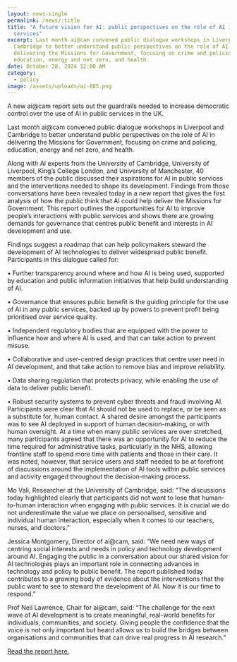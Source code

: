 ```yaml
---
layout: news-single
permalink: /news/:title
title: "A future vision for AI: public perspectives on the role of AI in public
  services"
excerpt: Last month ai@cam convened public dialogue workshops in Liverpool and
  Cambridge to better understand public perspectives on the role of AI in
  delivering the Missions for Government, focusing on crime and policing,
  education, energy and net zero, and health.
date: October 28, 2024 12:00 AM
category:
  - policy
image: /assets/uploads/ai-885.png
---
```

A new ai@cam report sets out the guardrails needed to increase democratic control over the use of AI in public services in the UK.

Last month ai@cam convened public dialogue workshops in Liverpool and Cambridge to better understand public perspectives on the role of AI in delivering the Missions for Government, focusing on crime and policing, education, energy and net zero, and health.

Along with AI experts from the University of Cambridge, University of Liverpool, King’s College London, and University of Manchester, 40 members of the public discussed their aspirations for AI in public services and the interventions needed to shape its development. Findings from those conversations have been revealed today in a new report that gives the first analysis of how the public think that AI could help deliver the Missions for Government. This report outlines the opportunities for AI to improve people’s interactions with public services and shows there are growing demands for governance that centres public benefit and interests in AI development and use. 

Findings suggest a roadmap that can help policymakers steward the development of AI technologies to deliver widespread public benefit. Participants in this dialogue called for:

•	Further transparency around where and how AI is being used, supported by education and public information initiatives that help build understanding of AI.  

•	Governance that ensures public benefit is the guiding principle for the use of AI in any public services, backed up by powers to prevent profit being prioritised over service quality.  

•	Independent regulatory bodies that are equipped with the power to influence how and where AI is used, and that can take action to prevent misuse. 

•	Collaborative and user-centred design practices that centre user need in AI development, and that take action to remove bias and improve reliability.

•	Data sharing regulation that protects privacy, while enabling the use of data to deliver public benefit.

•	Robust security systems to prevent cyber threats and fraud involving AI.
Participants were clear that AI should not be used to replace, or be seen as a substitute for, human contact.  A shared desire amongst the participants was to see AI deployed in support of human decision-making, or with human oversight. At a time when many public services are over stretched, many participants agreed that there was an opportunity for AI to reduce the time required for administrative tasks, particularly in the NHS, allowing frontline staff to spend more time with patients and those in their care. It was noted, however, that service users and staff needed to be at forefront of discussions around the implementation of AI tools within public services and activity engaged throughout the decision-making process. 

Mo Vali, Researcher at the University of Cambridge, said: “The discussions today highlighted clearly that participants did not want to lose that human-to-human interaction when engaging with public services. It is crucial we do not underestimate the value we place on personalised, sensitive and individual human interaction, especially when it comes to our teachers, nurses, and doctors.” 

Jessica Montgomery, Director of ai@cam, said: “We need new ways of centring social interests and needs in policy and technology development around AI. Engaging the public in a conversation about our shared vision for AI technologies plays an important role in connecting advances in technology and policy to public benefit. The report published today contributes to a growing body of evidence about the interventions that the public want to see to steward the development of AI. Now it is our time to respond.”

Prof Neil Lawrence, Chair for ai@cam, said: “The challenge for the next wave of AI development is to create meaningful, real-world benefits for individuals, communities, and society. Giving people the confidence that the voice is not only important but heard allows us to build the bridges between organisations and communities that can drive real progress in AI research.”

[R﻿ead the report here.](/assets/uploads/ai-cam-public-dialogue-report-with-appendix-v5-.pdf)